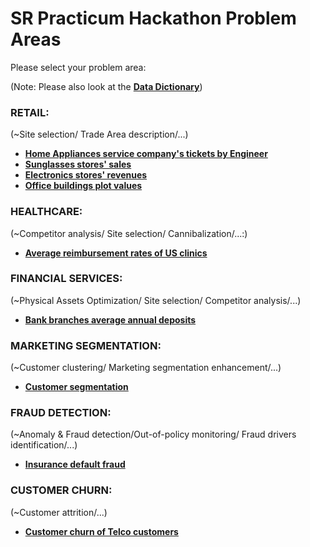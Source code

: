 # SR Practicum Hackathon Problem Areas

Please select your problem area:

(Note: Please also look  at the [**Data Dictionary**](https://github.com/SRpracticum/SR-Practicum-2018/blob/master/DATASETS/data_dictionary.csv))


### RETAIL: 

(~Site selection/ Trade Area description/...)

* [**Home Appliances service company's tickets by Engineer**](https://github.com/SRpracticum/SR-Practicum-2018/blob/master/DATASETS/RETAIL/retail_appliances.csv)
* [**Sunglasses stores' sales**](https://github.com/SRpracticum/SR-Practicum-2018/blob/master/DATASETS/RETAIL/retail_sunglass.csv)
* [**Electronics stores' revenues**](https://github.com/SRpracticum/SR-Practicum-2018/blob/master/DATASETS/RETAIL/retail_electronics.csv)
* [**Office buildings plot values**](https://github.com/SRpracticum/SR-Practicum-2018/blob/master/DATASETS/RETAIL/office_buildings.csv)

### HEALTHCARE:

(~Competitor analysis/ Site selection/ Cannibalization/...:)

* [**Average reimbursement rates of US clinics**](https://github.com/SRpracticum/SR-Practicum-2018/blob/master/DATASETS/HEALTHCARE/hc_providers.csv)

### FINANCIAL SERVICES:

 (~Physical Assets Optimization/ Site selection/ Competitor analysis/...)

* [**Bank branches average annual deposits**](https://github.com/SRpracticum/SR-Practicum-2018/blob/master/DATASETS/FINANCIAL%20SERVICES/fs_banks.csv)

### MARKETING SEGMENTATION:

(~Customer clustering/ Marketing segmentation enhancement/...)

* [**Customer segmentation**](https://github.com/SRpracticum/SR-Practicum-2018/blob/master/DATASETS/MARKETING/customer_marketing_class.csv)

### FRAUD DETECTION:

(~Anomaly & Fraud detection/Out-of-policy monitoring/ Fraud drivers identification/...)

* [**Insurance default fraud**](https://github.com/SRpracticum/SR-Practicum-2018/blob/master/DATASETS/FRAUD%20DETECTION/fraud_detection.csv)

### CUSTOMER CHURN:

(~Customer attrition/...)

* [**Customer churn of Telco customers**](https://github.com/SRpracticum/SR-Practicum-2018/blob/master/DATASETS/CUSTOMER%20CHURN/telco_churn.csv)
